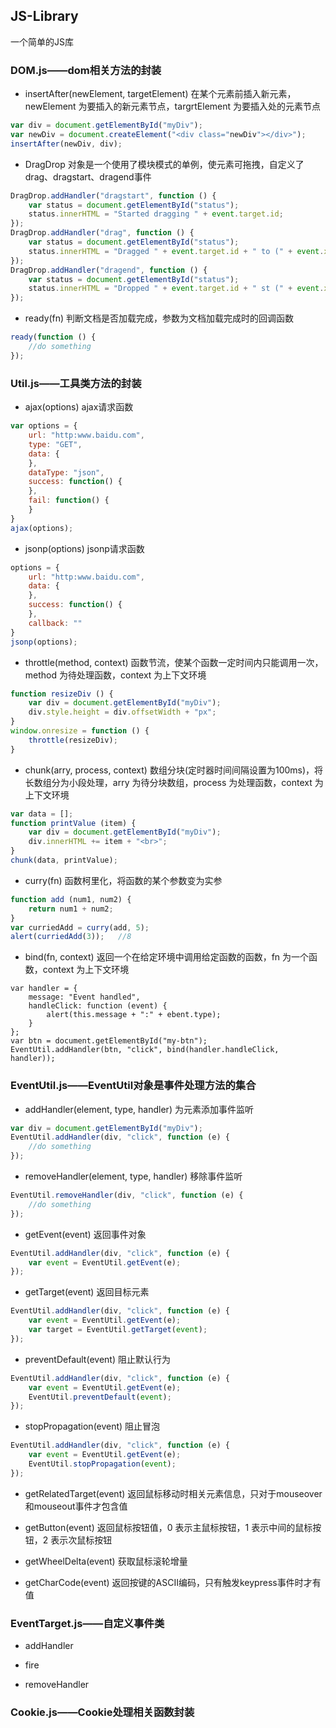 ## JS-Library
一个简单的JS库

### DOM.js——dom相关方法的封装

* insertAfter(newElement, targetElement) 在某个元素前插入新元素，newElement 为要插入的新元素节点，targrtElement 为要插入处的元素节点

```javascript
var div = document.getElementById("myDiv");
var newDiv = document.createElement("<div class="newDiv"></div>");
insertAfter(newDiv, div);
```

* DragDrop 对象是一个使用了模块模式的单例，使元素可拖拽，自定义了drag、dragstart、dragend事件

```javascript
DragDrop.addHandler("dragstart", function () {
    var status = document.getElementById("status");
    status.innerHTML = "Started dragging " + event.target.id;
});
DragDrop.addHandler("drag", function () {
    var status = document.getElementById("status");
    status.innerHTML = "Dragged " + event.target.id + " to (" + event.x + ", " + event.y + ")";
});
DragDrop.addHandler("dragend", function () {
    var status = document.getElementById("status");
    status.innerHTML = "Dropped " + event.target.id + " st (" + event.x + ", " + event.y + ")";
});
```      

* ready(fn) 判断文档是否加载完成，参数为文档加载完成时的回调函数

```javascript
ready(function () {
    //do something
});
```

### Util.js——工具类方法的封装

* ajax(options) ajax请求函数

```javascript
var options = {
 	url: "http:www.baidu.com",
	type: "GET",
	data: {
	},
	dataType: "json",
	success: function() {
	},
	fail: function() {
	}
}
ajax(options);
```

* jsonp(options) jsonp请求函数

```javascript
options = {
	url: "http:www.baidu.com",
	data: {
	},
	success: function() {
	},
	callback: ""
}
jsonp(options);
```

* throttle(method, context) 函数节流，使某个函数一定时间内只能调用一次，method 为待处理函数，context 为上下文环境

```javascript
function resizeDiv () {
    var div = document.getElementById("myDiv");
    div.style.height = div.offsetWidth + "px";
}
window.onresize = function () {
    throttle(resizeDiv);
}
```

* chunk(arry, process, context) 数组分块(定时器时间间隔设置为100ms)，将长数组分为小段处理，arry 为待分块数组，process 为处理函数，context 为上下文环境

```javascript
var data = [];
function printValue (item) {
    var div = document.getElementById("myDiv");
    div.innerHTML += item + "<br>";
}
chunk(data, printValue);
```

* curry(fn) 函数柯里化，将函数的某个参数变为实参

```javascript
function add (num1, num2) {
    return num1 + num2;
}
var curriedAdd = curry(add, 5);
alert(curriedAdd(3));   //8
```

* bind(fn, context) 返回一个在给定环境中调用给定函数的函数，fn 为一个函数，context 为上下文环境

```javascipt
var handler = {
    message: "Event handled",
    handleClick: function (event) {
        alert(this.message + ":" + ebent.type);
    }
};
var btn = document.getElementById("my-btn");
EventUtil.addHandler(btn, "click", bind(handler.handleClick, handler));
```

### EventUtil.js——EventUtil对象是事件处理方法的集合

* addHandler(element, type, handler) 为元素添加事件监听

```javascript
var div = document.getElementById("myDiv");
EventUtil.addHandler(div, "click", function (e) {
    //do something
});
```

* removeHandler(element, type, handler) 移除事件监听
```javascript
EventUtil.removeHandler(div, "click", function (e) {
    //do something
});
```

* getEvent(event) 返回事件对象

```javascript
EventUtil.addHandler(div, "click", function (e) {
    var event = EventUtil.getEvent(e);
});
```

* getTarget(event) 返回目标元素

```javascript
EventUtil.addHandler(div, "click", function (e) {
    var event = EventUtil.getEvent(e);
    var target = EventUtil.getTarget(event);
});
```

* preventDefault(event) 阻止默认行为

```javascript
EventUtil.addHandler(div, "click", function (e) {
    var event = EventUtil.getEvent(e);
    EventUtil.preventDefault(event);
});
```

* stopPropagation(event) 阻止冒泡

```javascript
EventUtil.addHandler(div, "click", function (e) {
    var event = EventUtil.getEvent(e);
    EventUtil.stopPropagation(event);
});
```

* getRelatedTarget(event) 返回鼠标移动时相关元素信息，只对于mouseover和mouseout事件才包含值

* getButton(event) 返回鼠标按钮值，0 表示主鼠标按钮，1 表示中间的鼠标按钮，2 表示次鼠标按钮

* getWheelDelta(event) 获取鼠标滚轮增量

* getCharCode(event) 返回按键的ASCII编码，只有触发keypress事件时才有值

### EventTarget.js——自定义事件类

* addHandler

* fire

* removeHandler

### Cookie.js——Cookie处理相关函数封装
